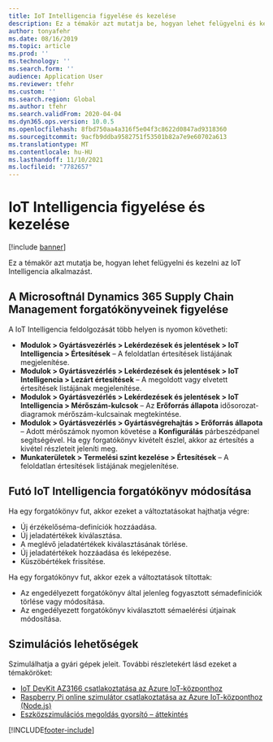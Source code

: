 ```yaml
---
title: IoT Intelligencia figyelése és kezelése
description: Ez a témakör azt mutatja be, hogyan lehet felügyelni és kezelni az IoT Intelligencia alkalmazást.
author: tonyafehr
ms.date: 08/16/2019
ms.topic: article
ms.prod: ''
ms.technology: ''
ms.search.form: ''
audience: Application User
ms.reviewer: tfehr
ms.custom: ''
ms.search.region: Global
ms.author: tfehr
ms.search.validFrom: 2020-04-04
ms.dyn365.ops.version: 10.0.5
ms.openlocfilehash: 8fbd750aa4a316f5e04f3c8622d0847ad9318360
ms.sourcegitcommit: 9acfb9ddba9582751f53501b82a7e9e60702a613
ms.translationtype: MT
ms.contentlocale: hu-HU
ms.lasthandoff: 11/10/2021
ms.locfileid: "7782657"
---
```

# <a name="monitor-and-manage-iot-intelligence"></a>IoT Intelligencia figyelése és kezelése

[!include [banner](../../includes/banner.md)]

Ez a témakör azt mutatja be, hogyan lehet felügyelni és kezelni az IoT Intelligencia alkalmazást.

## <a name="monitor-scenarios-in-microsoft-dynamics-365-supply-chain-management"></a><a id="monitor-scenarios"></a> A Microsoftnál Dynamics 365 Supply Chain Management forgatókönyveinek figyelése

A IoT Intelligencia feldolgozását több helyen is nyomon követheti:

+ **Modulok \> Gyártásvezérlés \> Lekérdezések és jelentések \> IoT Intelligencia \> Értesítések** – A feloldatlan értesítések listájának megjelenítése.
+ **Modulok \> Gyártásvezérlés \> Lekérdezések és jelentések \> IoT Intelligencia \> Lezárt értesítések** – A megoldott vagy elvetett értesítések listájának megjelenítése.
+ **Modulok \> Gyártásvezérlés \> Lekérdezések és jelentések \> IoT Intelligencia \> Mérőszám-kulcsok** – Az **Erőforrás állapota** idősorozat-diagramok mérőszám-kulcsainak megtekintése.
+ **Modulok \> Gyártásvezérlés \> Gyártásvégrehajtás \> Erőforrás állapota** – Adott mérőszámok nyomon követése a **Konfigurálás** párbeszédpanel segítségével. Ha egy forgatókönyv kivételt észlel, akkor az értesítés a kivétel részleteit jeleníti meg.
+ **Munkaterületek \> Termelési szint kezelése \> Értesítések** – A feloldatlan értesítések listájának megjelenítése.

## <a name="modify-a-running-iot-intelligence-scenario"></a>Futó IoT Intelligencia forgatókönyv módosítása

Ha egy forgatókönyv fut, akkor ezeket a változtatásokat hajthatja végre:

+ Új érzékelőséma-definíciók hozzáadása.
+ Új jeladatértékek kiválasztása.
+ A meglévő jeladatértékek kiválasztásának törlése.
+ Új jeladatértékek hozzáadása és leképezése.
+ Küszöbértékek frissítése.

Ha egy forgatókönyv fut, akkor ezek a változtatások tiltottak:

+ Az engedélyezett forgatókönyv által jelenleg fogyasztott sémadefiníciók törlése vagy módosítása.
+ Az engedélyezett forgatókönyv kiválasztott sémaelérési útjainak módosítása.

## <a name="simulation-options"></a>Szimulációs lehetőségek

Szimulálhatja a gyári gépek jeleit. További részletekért lásd ezeket a témaköröket:

+ [IoT DevKit AZ3166 csatlakoztatása az Azure IoT-központhoz](/azure/iot-hub/iot-hub-arduino-iot-devkit-az3166-get-started)
+ [Raspberry Pi online szimulátor csatlakoztatása az Azure IoT-központhoz (Node.js)](/azure/iot-hub/iot-hub-raspberry-pi-web-simulator-get-started)
+ [Eszközszimulációs megoldás gyorsító – áttekintés](/azure/iot-accelerators/iot-accelerators-device-simulation-overview)


[!INCLUDE[footer-include](../../includes/footer-banner.md)]
